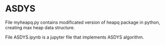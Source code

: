 # ASDYS
File myheapq.py contains modificated version of heapq package in python, creating max heap data structure.

File ASDYS.ipynb is a jupyter file that implements ASDYS algorithm.
